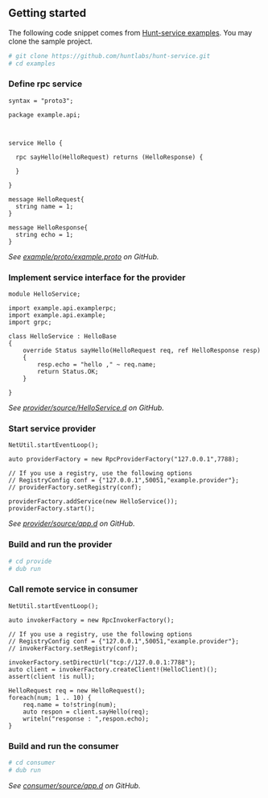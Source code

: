 
## Getting started

The following code snippet comes from [Hunt-service examples](https://github.com/huntlabs/hunt-service). You may clone the sample project.

```bash
# git clone https://github.com/huntlabs/hunt-service.git
# cd examples
```

### Define rpc service 

```dlang
syntax = "proto3";

package example.api;



service Hello {
 
  rpc sayHello(HelloRequest) returns (HelloResponse) {

  }

}

message HelloRequest{
  string name = 1;
}

message HelloResponse{
  string echo = 1;
}
```

*See [example/proto/example.proto](https://github.com/huntlabs/hunt-service/blob/master/examples/proto/example.proto) on GitHub.*

### Implement service interface for the provider

```dlang
module HelloService;

import example.api.examplerpc;
import example.api.example;
import grpc;

class HelloService : HelloBase
{
	override Status sayHello(HelloRequest req, ref HelloResponse resp)
    { 
        resp.echo = "hello ," ~ req.name;
        return Status.OK; 
    }

}
```

*See [provider/source/HelloService.d](https://github.com/huntlabs/hunt-service/blob/master/examples/provider/source/HelloService.d) on GitHub.*

### Start service provider

```dlang
NetUtil.startEventLoop();

auto providerFactory = new RpcProviderFactory("127.0.0.1",7788);

// If you use a registry, use the following options
// RegistryConfig conf = {"127.0.0.1",50051,"example.provider"};
// providerFactory.setRegistry(conf);

providerFactory.addService(new HelloService());
providerFactory.start();
```

*See [provider/source/app.d](https://github.com/huntlabs/hunt-service/blob/master/examples/provider/source/app.d) on GitHub.*

### Build and run the provider

```bash
# cd provide
# dub run
```

### Call remote service in consumer

```dlang
NetUtil.startEventLoop();

auto invokerFactory = new RpcInvokerFactory();

// If you use a registry, use the following options
// RegistryConfig conf = {"127.0.0.1",50051,"example.provider"};
// invokerFactory.setRegistry(conf);

invokerFactory.setDirectUrl("tcp://127.0.0.1:7788");
auto client = invokerFactory.createClient!(HelloClient)();
assert(client !is null);

HelloRequest req = new HelloRequest();
foreach(num; 1 .. 10) {
	req.name = to!string(num);
	auto respon = client.sayHello(req);
	writeln("response : ",respon.echo);
}
```

### Build and run the consumer

```bash
# cd consumer
# dub run
```

*See [consumer/source/app.d](https://github.com/huntlabs/hunt-service/blob/master/examples/consumer/source/app.d) on GitHub.*

